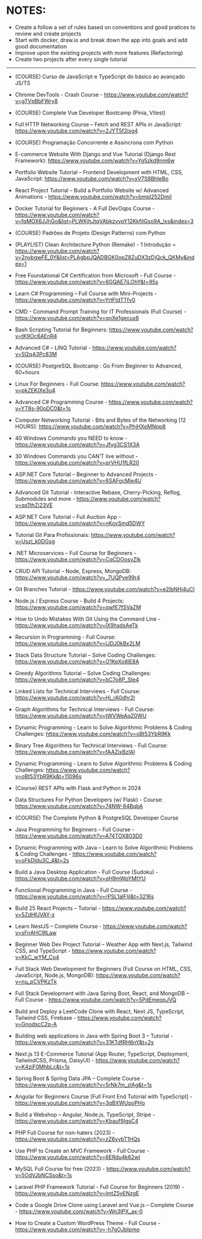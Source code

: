 # **NOTES**:
- Create a follow a set of rules based on conventions and good pratices to review and create projects
- Start with docker, draw.io and break down the app into goals and add good documentation
- Improve upon the existing projects with more features (Refactoring)
- Create two projects after every single tutorial
----
- (COURSE) Curso de JavaScript e TypeScript do básico ao avançado JS/TS
- Chrome DevTools - Crash Course - https://www.youtube.com/watch?v=gTVpBbFWry8  
- (COURSE) Complete Vue Developer Bootcamp (Pinia, Vitest)
- Full HTTP Networking Course – Fetch and REST APIs in JavaScript: https://www.youtube.com/watch?v=2JYT5f2isg4
- (COURSE) Programação Concorrente e Assíncrona com Python
- E-commerce Website With Django and Vue Tutorial (Django Rest Framework): https://www.youtube.com/watch?v=Yg5zkd9nm6w
- Portfolio Website Tutorial – Frontend Development with HTML, CSS, JavaScript: https://www.youtube.com/watch?v=xV7S8BhIeBo
- React Project Tutorial – Build a Portfolio Website w/ Advanced Animations - https://www.youtube.com/watch?v=bmpI252DmiI
- Docker Tutorial for Beginners - A Full DevOqps Course - https://www.youtube.com/watch?v=fqMOX6JJhGo&list=PLWKjhJtqVAbkzvvpY12KkfiIGso9A_Ixs&index=3
- (COURSE) Padrões de Projeto (Design Patterns) com Python
- (PLAYLIST) Clean Architecture Python (Remake) - 1 Introdução = https://www.youtube.com/watch?v=2nvbgwFE_0Y&list=PLAgbpJQADBGK0opZ8ZuDX3zDjQck_QKMy&index=1
- Free Foundational C# Certification from Microsoft – Full Course - https://www.youtube.com/watch?v=6GQAE7iLOhY&t=95s
- Learn C# Programming – Full Course with Mini-Projects - https://www.youtube.com/watch?v=YrtFtdTTfv0
- CMD - Command Prompt Training for IT Professionals (Full Course) - https://www.youtube.com/watch?v=qnXe1gecux8
- Bash Scripting Tutorial for Beginners: https://www.youtube.com/watch?v=tK9Oc6AEnR4
- Advanced C# – LINQ Tutorial - https://www.youtube.com/watch?v=5l2qA3Pc83M
- (COURSE) PostgreSQL Bootcamp : Go From Beginner to Advanced, 60+hours
- Linux For Beginners - Full Course: https://www.youtube.com/watch?v=pkZEKIXe3u4
- Advanced C# Programming Course - https://www.youtube.com/watch?v=YT8s-90oDC0&t=1s
- Computer Networking Tutorial - Bits and Bytes of the Networking [12 HOURS]: https://www.youtube.com/watch?v=PhjHXeMNpp8
- 40 Windows Commands you NEED to know - https://www.youtube.com/watch?v=Jfvg3CS1X3A
- 30 Windows Commands you CAN’T live without - https://www.youtube.com/watch?v=prVHU1fLR20
- ASP.NET Core Tutorial – Beginner to Advanced Projects - https://www.youtube.com/watch?v=6SAFgcMie4U
- Advanced Git Tutorial - Interactive Rebase, Cherry-Picking, Reflog, Submodules and more - https://www.youtube.com/watch?v=qsTthZi23VE
- ASP.NET Core Tutorial – Full Auction App - https://www.youtube.com/watch?v=nKovSmd5DWY
- Tutorial Git Para Profissionais: https://www.youtube.com/watch?v=Uszj_k0DGsg
- .NET Microservices – Full Course for Beginners - https://www.youtube.com/watch?v=CqCDOosvZIk
- CRUD API Tutorial – Node, Express, MongoDB: https://www.youtube.com/watch?v=_7UQPve99r4
- Git Branches Tutorial - https://www.youtube.com/watch?v=e2IbNHi4uCI
- Node.js / Express Course - Build 4 Projects: https://www.youtube.com/watch?v=qwfE7fSVaZM
- How to Undo Mistakes With Git Using the Command Line - https://www.youtube.com/watch?v=lX9hsdsAeTk
- Recursion in Programming - Full Course: https://www.youtube.com/watch?v=IJDJ0kBx2LM
- Stack Data Structure Tutorial – Solve Coding Challenges: https://www.youtube.com/watch?v=O1KeXo8lE8A
- Greedy Algorithms Tutorial – Solve Coding Challenges: https://www.youtube.com/watch?v=bC7o8P_Ste4
- Linked Lists for Technical Interviews - Full Course: https://www.youtube.com/watch?v=Hj_rA0dhr2I
- Graph Algorithms for Technical Interviews - Full Course: https://www.youtube.com/watch?v=tWVWeAqZ0WU
- Dynamic Programming - Learn to Solve Algorithmic Problems & Coding Challenges: https://www.youtube.com/watch?v=oBt53YbR9Kk
- Binary Tree Algorithms for Technical Interviews - Full Course: https://www.youtube.com/watch?v=fAAZixBzIAI
- Dynamic Programming - Learn to Solve Algorithmic Problems & Coding Challenges: https://www.youtube.com/watch?v=oBt53YbR9Kk&t=11096s
- (Course) REST APIs with Flask and Python in 2024
- Data Structures For Python Developers (w/ Flask) - Course: https://www.youtube.com/watch?v=74NW-84BqbA
- (COURSE) The Complete Python & PostgreSQL Developer Course

- Java Programming for Beginners – Full Course - https://www.youtube.com/watch?v=A74TOX803D0
- Dynamic Programming with Java – Learn to Solve Algorithmic Problems & Coding Challenges - https://www.youtube.com/watch?v=oFkDldu3C_4&t=2s
- Build a Java Desktop Application - Full Course (Sudoku) - https://www.youtube.com/watch?v=qH9mWpYMtYU
- Functional Programming in Java - Full Course - https://www.youtube.com/watch?v=rPSL1alFIjI&t=3216s
- Build 25 React Projects – Tutorial - https://www.youtube.com/watch?v=5ZdHfJVAY-s
- Learn NestJS – Complete Course - https://www.youtube.com/watch?v=sFnAHC9lLaw
- Beginner Web Dev Project Tutorial – Weather App with Next.js, Tailwind CSS, and TypeScript - https://www.youtube.com/watch?v=KkC_wYM_Co4
- Full Stack Web Development for Beginners (Full Course on HTML, CSS, JavaScript, Node.js, MongoDB): https://www.youtube.com/watch?v=nu_pCVPKzTk
- Full Stack Development with Java Spring Boot, React, and MongoDB – Full Course - https://www.youtube.com/watch?v=5PdEmeopJVQ
- Build and Deploy a LeetCode Clone with React, Next JS, TypeScript, Tailwind CSS, Firebase - https://www.youtube.com/watch?v=GnodscC2p-A
- Building web applications in Java with Spring Boot 3 – Tutorial - https://www.youtube.com/watch?v=31KTdfRH6nY&t=2s
- Next.js 13 E-Commerce Tutorial (App Router, TypeScript, Deployment, TailwindCSS, Prisma, DaisyUI) - https://www.youtube.com/watch?v=K4ziF0MhbLc&t=1s
- Spring Boot & Spring Data JPA – Complete Course - https://www.youtube.com/watch?v=5rNk7m_zlAg&t=1s
- Angular for Beginners Course [Full Front End Tutorial with TypeScript] - https://www.youtube.com/watch?v=3qBXWUpoPHo
- Build a Webshop – Angular, Node.js, TypeScript, Stripe - https://www.youtube.com/watch?v=Kbauf9IgsC4
- PHP Full Course for non-haters (2023) - https://www.youtube.com/watch?v=zZ6vybT1HQs
- Use PHP to Create an MVC Framework - Full Course - https://www.youtube.com/watch?v=6ERdu4k62wI
- MySQL Full Course for free (2023) - https://www.youtube.com/watch?v=5OdVJbNCSso&t=1s
- Laravel PHP Framework Tutorial - Full Course for Beginners (2019) - https://www.youtube.com/watch?v=ImtZ5yENzgE
- Code a Google Drive Clone using Laravel and Vue.js – Complete Course - https://www.youtube.com/watch?v=Wn3IPX_ax-0
- How to Create a Custom WordPress Theme - Full Course - https://www.youtube.com/watch?v=-h7gOJbIpmo
